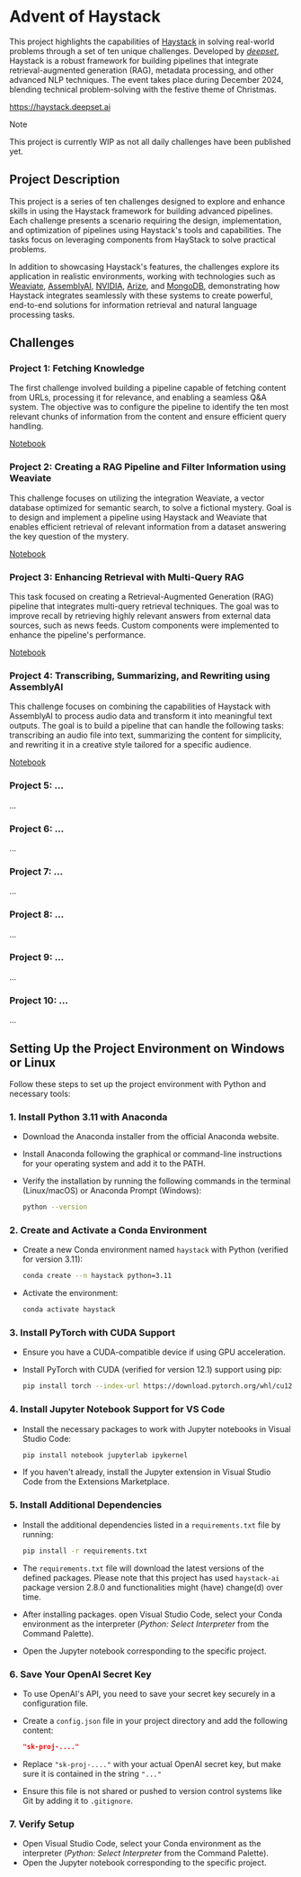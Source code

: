 # **Advent of Haystack**

This project highlights the capabilities of [Haystack](https://github.com/deepset-ai/haystack) in solving real-world problems through a set of ten unique challenges. Developed by [*deepset*](https://www.deepset.ai/), Haystack is a robust framework for building pipelines that integrate retrieval-augmented generation (RAG), metadata processing, and other advanced NLP techniques. The event takes place during December 2024, blending technical problem-solving with the festive theme of Christmas.

https://haystack.deepset.ai

> [!NOTE]  
> This project is currently WIP as not all daily challenges have been published yet.

## **Project Description**

This project is a series of ten challenges designed to explore and enhance skills in using the Haystack framework for building advanced pipelines. Each challenge presents a scenario requiring the design, implementation, and optimization of pipelines using Haystack's tools and capabilities. The tasks focus on leveraging components from HayStack to solve practical problems.

In addition to showcasing Haystack's features, the challenges explore its application in realistic environments, working with technologies such as [Weaviate](https://weaviate.io/), [AssemblyAI](https://www.assemblyai.com/), [NVIDIA](https://www.nvidia.com/en-us/ai/), [Arize](https://arize.com/), and [MongoDB](https://www.mongodb.com/), demonstrating how Haystack integrates seamlessly with these systems to create powerful, end-to-end solutions for information retrieval and natural language processing tasks.

## **Challenges**

### **Project 1: Fetching Knowledge**
The first challenge involved building a pipeline capable of fetching content from URLs, processing it for relevance, and enabling a seamless Q&A system. The objective was to configure the pipeline to identify the ten most relevant chunks of information from the content and ensure efficient query handling.

[Notebook](./01_Enhancing_Pipeline.ipynb)

### **Project 2: Creating a RAG Pipeline and Filter Information using Weaviate**
This challenge focuses on utilizing the integration Weaviate, a vector database optimized for semantic search, to solve a fictional mystery. Goal is to design and implement a pipeline using Haystack and Weaviate that enables efficient retrieval of relevant information from a dataset answering the key question of the mystery.

[Notebook](./02_Weaviate.ipynb)

### **Project 3: Enhancing Retrieval with Multi-Query RAG**
This task focused on creating a Retrieval-Augmented Generation (RAG) pipeline that integrates multi-query retrieval techniques. The goal was to improve recall by retrieving highly relevant answers from external data sources, such as news feeds. Custom components were implemented to enhance the pipeline's performance.

[Notebook](./03_Multi_Query_Retrieval.ipynb)

### **Project 4:  Transcribing, Summarizing, and Rewriting using AssemblyAI**
This challenge focuses on combining the capabilities of Haystack with AssemblyAI to process audio data and transform it into meaningful text outputs. The goal is to build a pipeline that can handle the following tasks: transcribing an audio file into text, summarizing the content for simplicity, and rewriting it in a creative style tailored for a specific audience.

[Notebook](./04_AssemblyAI.ipynb)

### **Project 5: ...**
...

### **Project 6: ...**
...

### **Project 7: ...**
...

### **Project 8: ...**
...

### **Project 9: ...**
...

### **Project 10: ...**
...

## Setting Up the Project Environment on Windows or Linux

Follow these steps to set up the project environment with Python and necessary tools:

### **1. Install Python 3.11 with Anaconda**
- Download the Anaconda installer from the official Anaconda website.
- Install Anaconda following the graphical or command-line instructions for your operating system and add it to the PATH.
- Verify the installation by running the following commands in the terminal (Linux/macOS) or Anaconda Prompt (Windows):

  ```bash
  python --version
  ```

### **2. Create and Activate a Conda Environment**
- Create a new Conda environment named `haystack` with Python (verified for version 3.11):

  ```bash
  conda create --n haystack python=3.11
  ```

- Activate the environment:

  ```bash
  conda activate haystack
  ```

### **3. Install PyTorch with CUDA Support**
- Ensure you have a CUDA-compatible device if using GPU acceleration.
- Install PyTorch with CUDA (verified for version 12.1) support using pip:

  ```bash
  pip install torch --index-url https://download.pytorch.org/whl/cu121
  ```

### **4. Install Jupyter Notebook Support for VS Code**
- Install the necessary packages to work with Jupyter notebooks in Visual Studio Code:

  ```bash
  pip install notebook jupyterlab ipykernel
  ```

- If you haven't already, install the Jupyter extension in Visual Studio Code from the Extensions Marketplace.

### **5. Install Additional Dependencies**
- Install the additional dependencies listed in a `requirements.txt` file by running:

  ```bash
  pip install -r requirements.txt
  ```

- The `requirements.txt` file will download the latest versions of the defined packages. Please note that this project has used `haystack-ai` package version 2.8.0 and functionalities might (have) change(d) over time.
- After installing packages. open Visual Studio Code, select your Conda environment as the interpreter (*Python: Select Interpreter* from the Command Palette).
- Open the Jupyter notebook corresponding to the specific project.

### **6. Save Your OpenAI Secret Key**
- To use OpenAI's API, you need to save your secret key securely in a configuration file.
- Create a `config.json` file in your project directory and add the following content:

  ```json
  "sk-proj-...."
  ```

- Replace `"sk-proj-...."` with your actual OpenAI secret key, but make sure it is contained in the string `"..."`
- Ensure this file is not shared or pushed to version control systems like Git by adding it to `.gitignore`.

### **7. Verify Setup**
- Open Visual Studio Code, select your Conda environment as the interpreter (*Python: Select Interpreter* from the Command Palette).
- Open the Jupyter notebook corresponding to the specific project.
